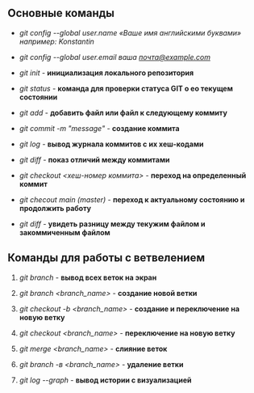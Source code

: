 ## Основные команды
+ *git config --global user.name «Ваше имя английскими буквами» например: Konstantin*

+ *git config --global user.email ваша почта@example.com*

+ *git init* - **инициализация локального репозитория**

+ *git status* - **команда для проверки статуса GIT о ео текущем состоянии**

+ *git add* - **добавить файл или файл к следующему коммиту**

+ *git commit -m "message"* - **создание коммита**

+ *git log* - **вывод журнала коммитов с их хеш-кодами**
 
+ *git diff* - **показ отличий между коммитами**

+ *git checkout <хеш-номер коммита>* - **переход на определенный коммит**

+ *git checout main (master)* - **переход к актуальному состоянию и продолжить работу**

+ *git diff* - **увидеть разницу между текужим файлом и закоммиченным файлом**

## Команды для работы с ветвелением

1. *git branch* - **вывод всех веток на экран**

2. *git branch <branch_name>* - **создание новой ветки**

3. *git checkout -b <branch_name>* - **создание и переключение на новую ветку**

4. *git checkout <branch_name>* - **переключение на новую ветку**

5. *git merge <branch_name>* - **слияние веток**

6. *git  branch -в <branch_name>* - **удаление ветки**

7. *git  log --graph* - **вывод истории с визуализацией**